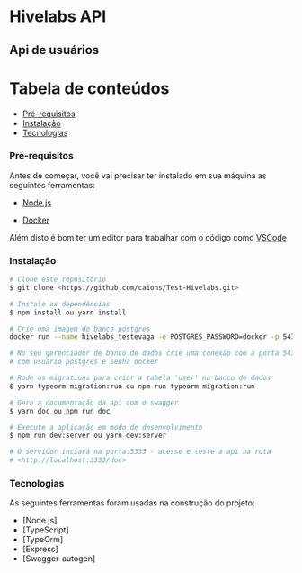 # Hivelabs API
## Api de usuários

Tabela de conteúdos
=================
<!--ts-->
   * [Pré-requisitos](#Pré-requisitos)
   * [Instalação](#Instalação)
   * [Tecnologias](#Tecnologias)
<!--te-->

### Pré-requisitos

Antes de começar, você vai precisar ter instalado em sua máquina as seguintes ferramentas:

* [Node.js](https://nodejs.org/en/)

* [Docker](https://www.docker.com/)

Além disto é bom ter um editor para trabalhar com o código como [VSCode](https://code.visualstudio.com/)

### Instalação

```bash
# Clone este repositório
$ git clone <https://github.com/caions/Test-Hivelabs.git>

# Instale as dependências
$ npm install ou yarn install

# Crie uma imagem do banco postgres
docker run --name hivelabs_testevaga -e POSTGRES_PASSWORD=docker -p 5434:5432 -d postgres

# No seu gerenciador de banco de dados crie uma conexão com a porta 5434
# com usuário postgres e senha docker

# Rode as migrations para criar a tabela 'user' no banco de dados
$ yarn typeorm migration:run ou npm run typeorm migration:run

# Gere a documentação da api com o swagger
$ yarn doc ou npm run doc

# Execute a aplicação em modo de desenvolvimento
$ npm run dev:server ou yarn dev:server

# O servidor inciará na porta:3333 - acesse e teste a api na rota
# <http://localhost:3333/doc>
```

### Tecnologias

As seguintes ferramentas foram usadas na construção do projeto:

- [Node.js]
- [TypeScript]
- [TypeOrm]
- [Express]
- [Swagger-autogen]
